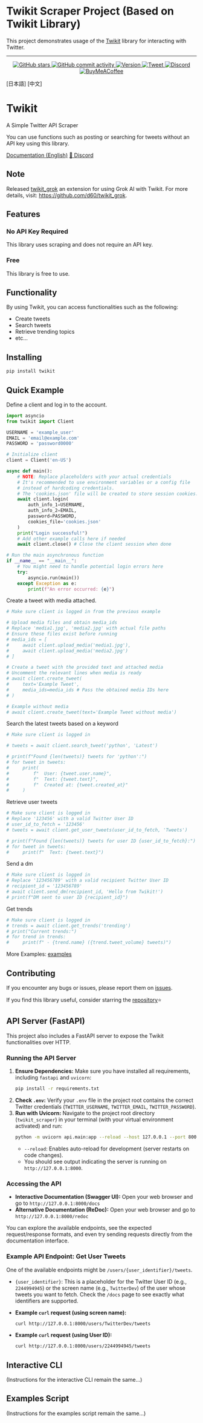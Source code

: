 # Twikit Scraper Project (Based on Twikit Library)

This project demonstrates usage of the [Twikit](https://github.com/d60/twikit) library for interacting with Twitter.

---

<!-- Original Twikit README Content Below -->

<p align="center">
  <a href="https://github.com/d60/twikit/stargazers">
    <img alt="GitHub stars" src="https://img.shields.io/github/stars/d60/twikit?style=social">
  </a>
  <a href="https://github.com/d60/twikit/commit/">
    <img alt="GitHub commit activity" src="https://img.shields.io/github/commit-activity/m/d60/twikit?style=social">
  </a>
  <a href="https://github.com/d60/twikit/releases">
    <img alt="Version" src="https://img.shields.io/github/v/release/d60/twikit?style=social">
  </a>
  <a href="https://twitter.com/intent/tweet?text=Twikit+-+A+Simple+Twitter+API+Scraper&url=https://github.com/d60/twikit">
    <img alt="Tweet" src="https://img.shields.io/twitter/url?style=social&url=https%3A%2F%2Fgithub.com%2Fd60%2Ftwikit">
  </a>
  <a href="https://discord.gg/kMAH3CvCqn">
    <img alt="Discord" src="https://img.shields.io/discord/1108547597969391667?style=social">
  </a>
  <a href="https://www.buymeacoffee.com/d60">
    <img alt="BuyMeACoffee" src="https://img.shields.io/static/v1?label=BuyMeACoffee&message=Support&color=FFDD00&style=social&logo=buymeacoffee">
  </a>
</p>

[日本語] [中文]

# Twikit
A Simple Twitter API Scraper

You can use functions such as posting or searching for tweets without an API key using this library.

[Documentation (English)](https://twikit.readthedocs.io/en/latest/)
[🔵 Discord](https://discord.gg/kMAH3CvCqn)

## Note

Released [twikit_grok](https://github.com/d60/twikit_grok) an extension for using Grok AI with Twikit.
For more details, visit: https://github.com/d60/twikit_grok.

## Features
### No API Key Required
This library uses scraping and does not require an API key.

### Free
This library is free to use.

## Functionality
By using Twikit, you can access functionalities such as the following:

- Create tweets
- Search tweets
- Retrieve trending topics
- etc...

## Installing
```bash
pip install twikit
```

## Quick Example
Define a client and log in to the account.

```python
import asyncio
from twikit import Client

USERNAME = 'example_user'
EMAIL = 'email@example.com'
PASSWORD = 'password0000'

# Initialize client
client = Client('en-US')

async def main():
    # NOTE: Replace placeholders with your actual credentials
    # It's recommended to use environment variables or a config file
    # instead of hardcoding credentials.
    # The 'cookies.json' file will be created to store session cookies.
    await client.login(
        auth_info_1=USERNAME,
        auth_info_2=EMAIL,
        password=PASSWORD,
        cookies_file='cookies.json'
    )
    print("Login successful!")
    # Add other example calls here if needed
    await client.close() # Close the client session when done

# Run the main asynchronous function
if __name__ == "__main__":
    # You might need to handle potential login errors here
    try:
        asyncio.run(main())
    except Exception as e:
        print(f"An error occurred: {e}")

```
Create a tweet with media attached.

```python
# Make sure client is logged in from the previous example

# Upload media files and obtain media_ids
# Replace 'media1.jpg', 'media2.jpg' with actual file paths
# Ensure these files exist before running
# media_ids = [
#     await client.upload_media('media1.jpg'),
#     await client.upload_media('media2.jpg')
# ]

# Create a tweet with the provided text and attached media
# Uncomment the relevant lines when media is ready
# await client.create_tweet(
#     text='Example Tweet',
#     media_ids=media_ids # Pass the obtained media IDs here
# )

# Example without media
# await client.create_tweet(text='Example Tweet without media')
```
Search the latest tweets based on a keyword

```python
# Make sure client is logged in

# tweets = await client.search_tweet('python', 'Latest')

# print(f"Found {len(tweets)} tweets for 'python':")
# for tweet in tweets:
#     print(
#         f"  User: {tweet.user.name}",
#         f"  Text: {tweet.text}",
#         f"  Created at: {tweet.created_at}"
#     )
```
Retrieve user tweets

```python
# Make sure client is logged in
# Replace '123456' with a valid Twitter User ID
# user_id_to_fetch = '123456'
# tweets = await client.get_user_tweets(user_id_to_fetch, 'Tweets')

# print(f"Found {len(tweets)} tweets for user ID {user_id_to_fetch}:")
# for tweet in tweets:
#     print(f"  Text: {tweet.text}")

```
Send a dm

```python
# Make sure client is logged in
# Replace '123456789' with a valid recipient Twitter User ID
# recipient_id = '123456789'
# await client.send_dm(recipient_id, 'Hello from Twikit!')
# print(f"DM sent to user ID {recipient_id}")
```
Get trends

```python
# Make sure client is logged in
# trends = await client.get_trends('trending')
# print("Current trends:")
# for trend in trends:
#     print(f" - {trend.name} ({trend.tweet_volume} tweets)")

```
More Examples: [examples](https://github.com/d60/twikit/tree/main/examples)

## Contributing
If you encounter any bugs or issues, please report them on [issues](https://github.com/d60/twikit/issues).

If you find this library useful, consider starring the [repository](https://github.com/d60/twikit)⭐️ 

## API Server (FastAPI)

This project also includes a FastAPI server to expose the Twikit functionalities over HTTP.

### Running the API Server

1.  **Ensure Dependencies:** Make sure you have installed all requirements, including `fastapi` and `uvicorn`:
    ```bash
    pip install -r requirements.txt
    ```
2.  **Check `.env`:** Verify your `.env` file in the project root contains the correct Twitter credentials (`TWITTER_USERNAME`, `TWITTER_EMAIL`, `TWITTER_PASSWORD`).
3.  **Run with Uvicorn:** Navigate to the project root directory (`twikit_scraper`) in your terminal (with your virtual environment activated) and run:
    ```bash
    python -m uvicorn api.main:app --reload --host 127.0.0.1 --port 8000

    ```
    *   `--reload`: Enables auto-reload for development (server restarts on code changes).
    *   You should see output indicating the server is running on `http://127.0.0.1:8000`.

### Accessing the API

*   **Interactive Documentation (Swagger UI):** Open your web browser and go to `http://127.0.0.1:8000/docs`
*   **Alternative Documentation (ReDoc):** Open your web browser and go to `http://127.0.0.1:8000/redoc`

You can explore the available endpoints, see the expected request/response formats, and even try sending requests directly from the documentation interface.

### Example API Endpoint: Get User Tweets

One of the available endpoints might be `/users/{user_identifier}/tweets`.

*   `{user_identifier}`: This is a placeholder for the Twitter User ID (e.g., `2244994945`) or the screen name (e.g., `TwitterDev`) of the user whose tweets you want to fetch. Check the `/docs` page to see exactly what identifiers are supported.

*   **Example `curl` request (using screen name):**
    ```bash
    curl http://127.0.0.1:8000/users/TwitterDev/tweets
    ```

*   **Example `curl` request (using User ID):**
    ```bash
    curl http://127.0.0.1:8000/users/2244994945/tweets
    ```

## Interactive CLI

(Instructions for the interactive CLI remain the same...)

## Examples Script

(Instructions for the examples script remain the same...) 